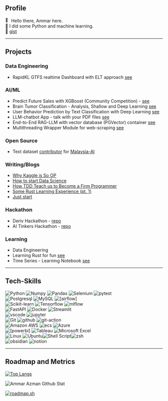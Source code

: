 ## Profile

<img src="https://fonts.gstatic.com/s/e/notoemoji/latest/1f44b_1f3fb/512.gif" alt="👋" width="15" height="15"> Hello there, Ammar here.<br>
🐍  I did some Python and machine learning.<br> 
📝 [gist](https://gist.github.com/ammarsaf) 

---

## Projects

### Data Engineering

- RapidKL GTFS realtime Dashboard with ELT approach [see](https://github.com/ammarsaf/rapid-tracker)

### AI/ML
- Predict Future Sales with XGBoost (Community Competition) - [see](https://www.kaggle.com/code/ammarazman98/predict-future-sales-with-xgboost)
- Brain Tumor Classification - Analysis, Shallow and Deep Learning [see](https://www.kaggle.com/code/ammarazman98/brain-tumor-classification-tensorflow)
- User Behavior Prediction by Text Classification with Deep Learning [see](https://github.com/Ammar-Azman/behavior_prediction_jobads_text.git)
- LLM-chatbot App - talk with your PDF files [see](https://github.com/Ammar-Azman/chat-gpt-pdf)
- End-to-End RAG-LLM with vector database (PGVector) container [see](https://github.com/Ammar-Azman/llm_rag_pgvector.git)
- Multithreading Wrapper Module for web-scraping [see](https://github.com/Ammar-Azman/xtractor)

### Open Source
- Text dataset [contributor](https://huggingface.co/ammarxix) for [Malaysia-AI](https://github.com/mesolitica/malaysian-dataset/tree/master)

### Writing/Blogs
<!-- HASHNODE:START -->
- [Why Kaggle is So OP](https://ammarite.hashnode.dev/why-kaggle-is-so-op)
- [How to start Data Science](https://ammarite.hashnode.dev/how-to-start-data-science)
- [How TDD Teach us to Become a Firm Programmer](https://ammarite.hashnode.dev/how-tdd-teach-us-to-become-a-firm-programmer)
- [Some Rust Learning Experience &lpar;pt. 1&rpar;](https://ammarite.hashnode.dev/some-rust-learning-experience-pt-1)
- [Just start](https://ammarite.hashnode.dev/just-start)
<!-- HASHNODE:END -->

### Hackathon
- Deriv Hackathon - [repo](https://github.com/ammarsaf/deriv-hackathon)
- AI Tinkers Hackathon - [repo](https://github.com/ammarsaf/aitinkerers-hackathon-supa-team-werecooked)

### Learning 
- Data Engineering
- Learning Rust for fun [see](https://github.com/Ammar-Azman/data-science-materials/blob/main/prog_languages/rust.md)
- Time Series - Learning Notebook [see](https://www.kaggle.com/code/ammarazman98/store-sales-forecast-learn-experiment)

---
## Tech-Skills
![Python](https://img.shields.io/badge/Python-FFD43B?style=for-the-badge&logo=python&logoColor=blue) ![Numpy](https://img.shields.io/badge/Numpy-777BB4?style=for-the-badge&logo=numpy&logoColor=white) ![Pandas](https://img.shields.io/badge/Pandas-2C2D72?style=for-the-badge&logo=pandas&logoColor=white) ![Selenium](https://img.shields.io/badge/Selenium-43B02A?style=for-the-badge&logo=Selenium&logoColor=white) ![pytest](https://img.shields.io/badge/Pytest-0A9EDC.svg?style=for-the-badge&logo=Pytest&logoColor=white)<br>
![Postgresql](https://img.shields.io/badge/PostgreSQL-316192?style=for-the-badge&logo=postgresql&logoColor=white) ![MySQL](https://img.shields.io/badge/mysql-%2300f.svg?style=for-the-badge&logo=mysql&logoColor=white) ![[airflow]](https://img.shields.io/badge/Airflow-017CEE?style=for-the-badge&logo=Apache%20Airflow&logoColor=white)<br>
![Scikit-learn](https://img.shields.io/badge/scikit_learn-F7931E?style=for-the-badge&logo=scikit-learn&logoColor=white) ![Tensorflow](https://img.shields.io/badge/TensorFlow-FF6F00?style=for-the-badge&logo=tensorflow&logoColor=white) ![mlflow](https://img.shields.io/badge/mlflow-%23d9ead3.svg?style=for-the-badge&logo=numpy&logoColor=blue) <br>
![FastAPI](https://img.shields.io/badge/fastapi-109989?style=for-the-badge&logo=FASTAPI&logoColor=white) ![Docker](https://img.shields.io/badge/Docker-2CA5E0?style=for-the-badge&logo=docker&logoColor=white) ![Streamlit](https://img.shields.io/badge/Streamlit-FF4B4B?style=for-the-badge&logo=Streamlit&logoColor=white)<br>
![vscode](https://img.shields.io/badge/Visual%20Studio%20Code-007ACC.svg?style=for-the-badge&logo=Visual-Studio-Code&logoColor=white) ![jupyter](https://img.shields.io/badge/Jupyter-F37626.svg?style=for-the-badge&logo=Jupyter&logoColor=white)<br>
![Git](https://img.shields.io/badge/git-%23F05033.svg?style=for-the-badge&logo=git&logoColor=white) ![github](https://img.shields.io/badge/GitHub-181717.svg?style=for-the-badge&logo=GitHub&logoColor=white) ![git-action](https://img.shields.io/badge/GitHub%20Actions-2088FF.svg?style=for-the-badge&logo=GitHub-Actions&logoColor=white)<br>
![Amazon AWS](https://img.shields.io/badge/Amazon_AWS-FF9900?style=for-the-badge&logo=amazonaws&logoColor=white) ![ecs](https://img.shields.io/badge/Amazon%20ECS-FF9900.svg?style=for-the-badge&logo=Amazon-ECS&logoColor=white) ![Azure](https://img.shields.io/badge/azure-%230072C6.svg?style=for-the-badge&logo=microsoftazure&logoColor=white)<br>
![[powerbi]](https://img.shields.io/badge/PowerBI-F2C811?style=for-the-badge&logo=Power%20BI&logoColor=white) ![Tableau](https://img.shields.io/badge/Tableau-E97627?style=for-the-badge&logo=Tableau&logoColor=white) ![Microsoft Excel](https://img.shields.io/badge/Microsoft_Excel-217346?style=for-the-badge&logo=microsoft-excel&logoColor=white)<br>
![Linux](https://img.shields.io/badge/Linux-FCC624?style=for-the-badge&logo=linux&logoColor=black) ![Ubuntu](https://img.shields.io/badge/Ubuntu-E95420?style=for-the-badge&logo=ubuntu&logoColor=white)![Shell Script](https://img.shields.io/badge/shell_script-%23121011.svg?style=for-the-badge&logo=gnu-bash&logoColor=white)![zsh](https://img.shields.io/badge/Zsh-F15A24.svg?style=for-the-badge&logo=Zsh&logoColor=white) <br>
![obsidian](https://img.shields.io/badge/Obsidian-7C3AED.svg?style=for-the-badge&logo=Obsidian&logoColor=white) ![notion](https://img.shields.io/badge/Notion-000000.svg?style=for-the-badge&logo=Notion&logoColor=white)

---
## Roadmap and Metrics
[![Top Langs](https://github-readme-stats.vercel.app/api/top-langs/?username=ammarsaf&show_icons=True&hide_border=True&theme=tokyonight)](https://github.com/anuraghazra/github-readme-stats)

<img allign="left" alt="Ammar Azman Github Stat" src="https://github-readme-stats.vercel.app/api?username=ammarsaf&show_icons=True&hide_border=True&theme=tokyonight" /> 

[![roadmap.sh](https://api.roadmap.sh/v1-badge/wide/64acfd9614678473bb612dd3?variant=dark&roadmaps=python%2Cdevops%2Cdocker)](https://roadmap.sh)


